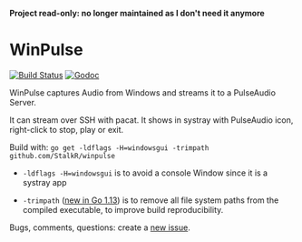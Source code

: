 **Project read-only: no longer maintained as I don't need it anymore**

# WinPulse

[![Build Status][1]][2] [![Godoc][3]][4]

WinPulse captures Audio from Windows and streams it to a PulseAudio Server.

It can stream over SSH with pacat.
It shows in systray with PulseAudio icon, right-click to stop,
play or exit.

Build with:
`go get -ldflags -H=windowsgui -trimpath github.com/StalkR/winpulse`

* `-ldflags -H=windowsgui` is to avoid a console Window since it is
a systray app

* `-trimpath` ([new in Go 1.13][6]) is to remove all file system
paths from the compiled executable, to improve build reproducibility.

Bugs, comments, questions: create a [new issue][5].

[1]: https://github.com/StalkR/winpulse/actions/workflows/build.yml/badge.svg
[2]: https://github.com/StalkR/winpulse/actions/workflows/build.yml
[3]: https://godoc.org/github.com/StalkR/winpulse?status.png
[4]: https://godoc.org/github.com/StalkR/winpulse
[5]: https://github.com/StalkR/winpulse/issues/new
[6]: https://golang.org/doc/go1.13#go-command
